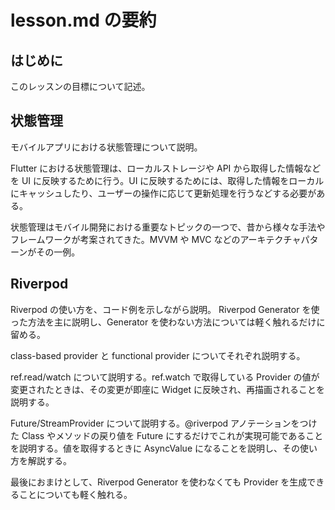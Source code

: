 # lesson.md の要約

## はじめに

このレッスンの目標について記述。

## 状態管理

モバイルアプリにおける状態管理について説明。

Flutter における状態管理は、ローカルストレージや API から取得した情報などを UI に反映するために行う。UI に反映するためには、取得した情報をローカルにキャッシュしたり、ユーザーの操作に応じて更新処理を行うなどする必要がある。

状態管理はモバイル開発における重要なトピックの一つで、昔から様々な手法やフレームワークが考案されてきた。MVVM や MVC などのアーキテクチャパターンがその一例。

## Riverpod

Riverpod の使い方を、コード例を示しながら説明。
Riverpod Generator を使った方法を主に説明し、Generator を使わない方法については軽く触れるだけに留める。

class-based provider と functional provider についてそれぞれ説明する。

ref.read/watch について説明する。ref.watch で取得している Provider の値が変更されたときは、その変更が即座に Widget に反映され、再描画されることを説明する。

Future/StreamProvider について説明する。@riverpod アノテーションをつけた Class やメソッドの戻り値を Future にするだけでこれが実現可能であることを説明する。値を取得するときに AsyncValue になることを説明し、その使い方を解説する。

最後におまけとして、Riverpod Generator を使わなくても Provider を生成できることについても軽く触れる。
